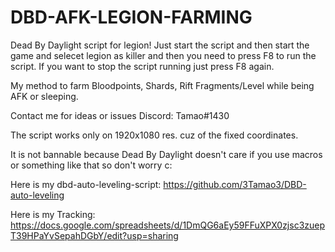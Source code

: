 # DBD-AFK-LEGION-FARMING
Dead By Daylight script for legion! Just start the script and then start the game and selecet legion as killer and 
then you need to press F8 to run the script. If you want to stop the script running just press F8 again. 

My method to farm Bloodpoints, Shards, Rift Fragments/Level while being AFK or sleeping.

Contact me for ideas or issues Discord: Tamao#1430

The script works only on 1920x1080 res. cuz of the fixed coordinates.

It is not bannable because Dead By Daylight doesn't care if you use macros or something like that so don't worry c:

Here is my dbd-auto-leveling-script: https://github.com/3Tamao3/DBD-auto-leveling

Here is my Tracking:
https://docs.google.com/spreadsheets/d/1DmQG6aEy59FFuXPX0zjsc3zuepT39HPaYvSepahDGbY/edit?usp=sharing
